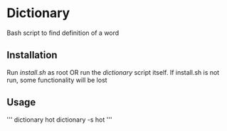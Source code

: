 # Dictionary
Bash script to find definition of a word
## Installation
Run *install.sh* as root
OR
run the *dictionary* script itself.
If install.sh is not run, some functionality will be lost
## Usage
'''
	dictionary hot
	dictionary -s hot
'''

